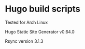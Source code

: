 # Hugo build scripts

Tested for Arch Linux

Hugo Static Site Generator v0.64.0

Rsync version 3.1.3